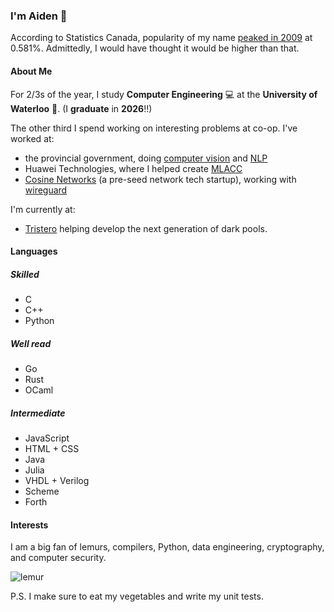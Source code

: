 ### I'm Aiden 🦊

According to Statistics Canada, popularity of my name [peaked in 2009](https://www150.statcan.gc.ca/n1/pub/71-607-x/71-607-x2023021-eng.htm?HPA=1) at 0.581%. Admittedly, I would have thought it would be higher than that.

#### About Me

For 2/3s of the year, I study **Computer Engineering** 💻 at the **University of Waterloo** 🪿. (I **graduate** in **2026**!!)

The other third I spend working on interesting problems at co-op. I've worked at:
- the provincial government, doing [computer vision](https://opencv.org/) and [NLP](https://spacy.io/)
- Huawei Technologies, where I helped create [MLACC](https://conferences.sigcomm.org/events/apnet2023/papers/sec4-toward.pdf)
- [Cosine Networks](https://cosinenetworks.ca) (a pre-seed network tech startup), working with [wireguard](https://www.wireguard.com/)

I'm currently at:
- [Tristero](https://www.tristero.xyz) helping develop the next generation of dark pools.

#### Languages

##### Skilled
- C
- C++
- Python

##### Well read
- Go
- Rust
- OCaml

##### Intermediate
- JavaScript
- HTML + CSS
- Java
- Julia
- VHDL + Verilog
- Scheme
- Forth

#### Interests

I am a big fan of lemurs, compilers, Python, data engineering, cryptography, and computer security.

![lemur](https://github.com/aidenfoxivey/aidenfoxivey/assets/71291879/43642cdd-47d4-474c-b60b-99f9bcb9211a)

P.S. I make sure to eat my vegetables and write my unit tests.
